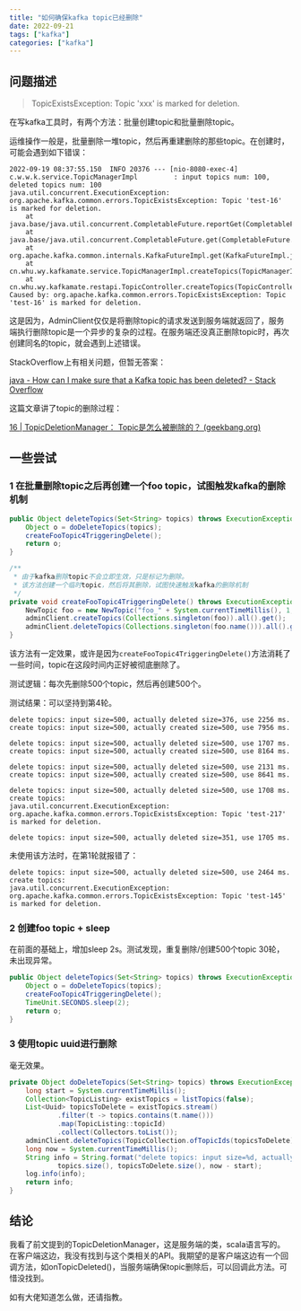 ```yaml
---
title: "如何确保kafka topic已经删除"
date: 2022-09-21
tags: ["kafka"]
categories: ["kafka"]
---
```


## 问题描述

> TopicExistsException: Topic 'xxx' is marked for deletion.

在写kafka工具时，有两个方法：批量创建topic和批量删除topic。

运维操作一般是，批量删除一堆topic，然后再重建删除的那些topic。在创建时，可能会遇到如下错误：

```plaintext
2022-09-19 08:37:55.150  INFO 20376 --- [nio-8080-exec-4] c.w.w.k.service.TopicManagerImpl         : input topics num: 100, deleted topics num: 100
java.util.concurrent.ExecutionException: org.apache.kafka.common.errors.TopicExistsException: Topic 'test-16' is marked for deletion.
	at java.base/java.util.concurrent.CompletableFuture.reportGet(CompletableFuture.java:395)
	at java.base/java.util.concurrent.CompletableFuture.get(CompletableFuture.java:1999)
	at org.apache.kafka.common.internals.KafkaFutureImpl.get(KafkaFutureImpl.java:165)
	at cn.whu.wy.kafkamate.service.TopicManagerImpl.createTopics(TopicManagerImpl.java:56)
	at cn.whu.wy.kafkamate.restapi.TopicController.createTopics(TopicController.java:24)
Caused by: org.apache.kafka.common.errors.TopicExistsException: Topic 'test-16' is marked for deletion.

```

这是因为，AdminClient仅仅是将删除topic的请求发送到服务端就返回了，服务端执行删除topic是一个异步的复杂的过程。在服务端还没真正删除topic时，再次创建同名的topic，就会遇到上述错误。

StackOverflow上有相关问题，但暂无答案：

[java - How can I make sure that a Kafka topic has been deleted? - Stack Overflow](https://stackoverflow.com/questions/73109687/how-can-i-make-sure-that-a-kafka-topic-has-been-deleted)

这篇文章讲了topic的删除过程：

[16 | TopicDeletionManager： Topic是怎么被删除的？ (geekbang.org)](https://time.geekbang.org/column/article/241066)


## 一些尝试

### 1 在批量删除topic之后再创建一个foo topic，试图触发kafka的删除机制

```java
public Object deleteTopics(Set<String> topics) throws ExecutionException, InterruptedException {
    Object o = doDeleteTopics(topics);
    createFooTopic4TriggeringDelete();
    return o;
}

/**
 * 由于kafka删除topic不会立即生效，只是标记为删除。
 * 该方法创建一个临时topic，然后将其删除，试图快速触发kafka的删除机制
 */
private void createFooTopic4TriggeringDelete() throws ExecutionException, InterruptedException {
    NewTopic foo = new NewTopic("foo_" + System.currentTimeMillis(), 1, (short) 1);
    adminClient.createTopics(Collections.singleton(foo)).all().get();
    adminClient.deleteTopics(Collections.singleton(foo.name())).all().get();
}
```

该方法有一定效果，或许是因为`createFooTopic4TriggeringDelete()`方法消耗了一些时间，topic在这段时间内正好被彻底删除了。

测试逻辑：每次先删除500个topic，然后再创建500个。

测试结果：可以坚持到第4轮。

```plaintext
delete topics: input size=500, actually deleted size=376, use 2256 ms.
create topics: input size=500, actually created size=500, use 7956 ms.

delete topics: input size=500, actually deleted size=500, use 1707 ms.
create topics: input size=500, actually created size=500, use 8164 ms.

delete topics: input size=500, actually deleted size=500, use 2131 ms.
create topics: input size=500, actually created size=500, use 8641 ms.

delete topics: input size=500, actually deleted size=500, use 1708 ms.
create topics:
java.util.concurrent.ExecutionException: org.apache.kafka.common.errors.TopicExistsException: Topic 'test-217' is marked for deletion.

delete topics: input size=500, actually deleted size=351, use 1705 ms.
```

未使用该方法时，在第1轮就报错了：

```plaintext
delete topics: input size=500, actually deleted size=500, use 2464 ms.
create topics: 
java.util.concurrent.ExecutionException: org.apache.kafka.common.errors.TopicExistsException: Topic 'test-145' is marked for deletion.

```

### 2 创建foo topic + sleep

在前面的基础上，增加sleep 2s。测试发现，重复删除/创建500个topic 30轮，未出现异常。

```java
public Object deleteTopics(Set<String> topics) throws ExecutionException, InterruptedException {
    Object o = doDeleteTopics(topics);
    createFooTopic4TriggeringDelete();
    TimeUnit.SECONDS.sleep(2);
    return o;
}
```


### 3 使用topic uuid进行删除

毫无效果。

```java
private Object doDeleteTopics(Set<String> topics) throws ExecutionException, InterruptedException {
    long start = System.currentTimeMillis();
    Collection<TopicListing> existTopics = listTopics(false);
    List<Uuid> topicsToDelete = existTopics.stream()
            .filter(t -> topics.contains(t.name()))
            .map(TopicListing::topicId)
            .collect(Collectors.toList());
    adminClient.deleteTopics(TopicCollection.ofTopicIds(topicsToDelete)).all().get();
    long now = System.currentTimeMillis();
    String info = String.format("delete topics: input size=%d, actually deleted size=%d, use %d ms.",
            topics.size(), topicsToDelete.size(), now - start);
    log.info(info);
    return info;
}
```

## 结论

我看了前文提到的TopicDeletionManager，这是服务端的类，scala语言写的。在客户端这边，我没有找到与这个类相关的API。我期望的是客户端这边有一个回调方法，如onTopicDeleted()，当服务端确保topic删除后，可以回调此方法。可惜没找到。

如有大佬知道怎么做，还请指教。